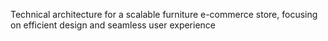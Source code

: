 Technical architecture for a scalable furniture e-commerce store, focusing on efficient design and seamless user experience
